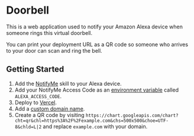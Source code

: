# Doorbell

This is a web application used to notify your Amazon Alexa device when someone rings this virtual doorbell.

You can print your deployment URL as a QR code so someone who arrives to your door can scan and ring the bell.

## Getting Started

1. Add the [NotifyMe](https://www.thomptronics.com/about/notify-me) skill to your Alexa device.
2. Add your NotifyMe Access Code as an [environment variable](https://vercel.com/blog/environment-variables-ui) called `ALEXA_ACCESS_CODE`.
3. Deploy to [Vercel](http://vercel.com/import).
4. Add a [custom domain name](https://vercel.com/docs/v2/custom-domains).
5. Create a QR code by visiting `https://chart.googleapis.com/chart?cht=qr&chl=https%3A%2F%2Fexample.com&chs=500x500&choe=UTF-8&chld=L|2` and replace `example.com` with your domain.